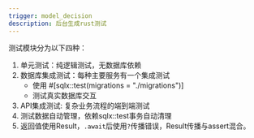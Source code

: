 ```yaml
---
trigger: model_decision
description: 后台生成rust测试
---
```


测试模块分为以下四种：

1. 单元测试：纯逻辑测试，无数据库依赖
2. 数据库集成测试：每种主要服务有一个集成测试
   - 使用 #[sqlx::test(migrations = "./migrations")]
   - 测试真实数据库交互
3. API集成测试: 复杂业务流程的端到端测试
4. 测试数据自动管理，依赖sqlx::test事务自动清理
5. 返回值使用Result，`.await`后使用`?`传播错误，Result传播与assert混合。